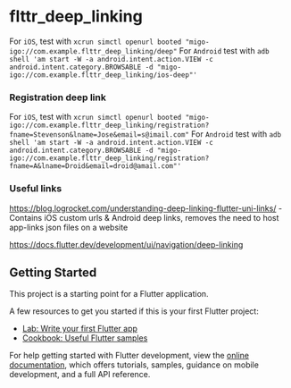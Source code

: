 # flttr_deep_linking

For `iOS`, test with `xcrun simctl openurl booted "migo-igo://com.example.flttr_deep_linking/deep"`
For `Android` test with `adb shell 'am start -W -a android.intent.action.VIEW -c android.intent.category.BROWSABLE -d "migo-igo://com.example.flttr_deep_linking/ios-deep"'`

### Registration deep link
For `iOS`, test with `xcrun simctl openurl booted "migo-igo://com.example.flttr_deep_linking/registration?fname=Stevenson&lname=Jose&email=s@imail.com"`
For `Android` test with `adb shell 'am start -W -a android.intent.action.VIEW -c android.intent.category.BROWSABLE -d "migo-igo://com.example.flttr_deep_linking/registration?fname=A&lname=Droid&email=droid@amail.com"'`


### Useful links
https://blog.logrocket.com/understanding-deep-linking-flutter-uni-links/ - Contains iOS custom urls & Android deep links, removes the need to host app-links json files on a website

https://docs.flutter.dev/development/ui/navigation/deep-linking

## Getting Started

This project is a starting point for a Flutter application.

A few resources to get you started if this is your first Flutter project:

- [Lab: Write your first Flutter app](https://docs.flutter.dev/get-started/codelab)
- [Cookbook: Useful Flutter samples](https://docs.flutter.dev/cookbook)

For help getting started with Flutter development, view the
[online documentation](https://docs.flutter.dev/), which offers tutorials,
samples, guidance on mobile development, and a full API reference.

